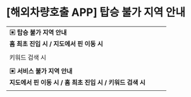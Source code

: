# [해외차량호출 APP] 탑승 불가 지역 안내

|  |  |  |  |
| --- | --- | --- | --- |
| **▣ 탑승 불가 지역 안내** | | | |
| **홈 최초 진입 시 / 지도에서 핀 이동 시** | | | |
|  | | | |
| 키워드 검색 시 | | | |
|  | | | |
| **▣ 서비스 불가 지역 안내** | | | |
| **지도에서 핀 이동 시 /** **홈 최초 진입 시 / 키워드 검색 시** | | | |
|  | | | |